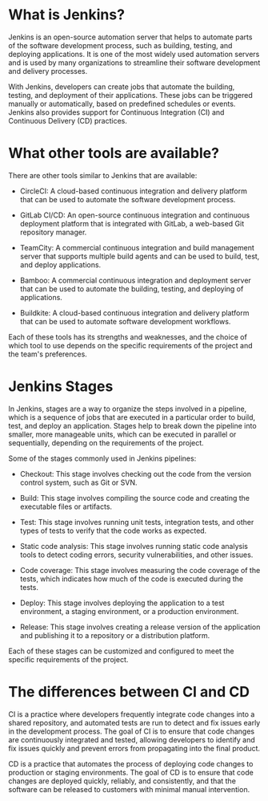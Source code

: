#  What is Jenkins?

Jenkins is an open-source automation server that helps to automate parts of the software development process, such as building, testing, and deploying applications. It is one of the most widely used automation servers and is used by many organizations to streamline their software development and delivery processes.

With Jenkins, developers can create jobs that automate the building, testing, and deployment of their applications. These jobs can be triggered manually or automatically, based on predefined schedules or events. Jenkins also provides support for Continuous Integration (CI) and Continuous Delivery (CD) practices.

#
# What other tools are available?

There are other tools similar to Jenkins that are available:

- CircleCI: A cloud-based continuous integration and delivery platform that can be used to automate the software development process.

- GitLab CI/CD: An open-source continuous integration and continuous deployment platform that is integrated with GitLab, a web-based Git repository manager.

- TeamCity: A commercial continuous integration and build management server that supports multiple build agents and can be used to build, test, and deploy applications.

- Bamboo: A commercial continuous integration and deployment server that can be used to automate the building, testing, and deploying of applications.

- Buildkite: A cloud-based continuous integration and delivery platform that can be used to automate software development workflows.

Each of these tools has its strengths and weaknesses, and the choice of which tool to use depends on the specific requirements of the project and the team's preferences.

#
# Jenkins Stages

In Jenkins, stages are a way to organize the steps involved in a pipeline, which is a sequence of jobs that are executed in a particular order to build, test, and deploy an application. Stages help to break down the pipeline into smaller, more manageable units, which can be executed in parallel or sequentially, depending on the requirements of the project.

Some of the stages commonly used in Jenkins pipelines:

- Checkout: This stage involves checking out the code from the version control system, such as Git or SVN.

- Build: This stage involves compiling the source code and creating the executable files or artifacts.

- Test: This stage involves running unit tests, integration tests, and other types of tests to verify that the code works as expected.

- Static code analysis: This stage involves running static code analysis tools to detect coding errors, security vulnerabilities, and other issues.

- Code coverage: This stage involves measuring the code coverage of the tests, which indicates how much of the code is executed during the tests.

- Deploy: This stage involves deploying the application to a test environment, a staging environment, or a production environment.

- Release: This stage involves creating a release version of the application and publishing it to a repository or a distribution platform.

Each of these stages can be customized and configured to meet the specific requirements of the project.

#
# The differences between CI and CD

CI is a practice where developers frequently integrate code changes into a shared repository, and automated tests are run to detect and fix issues early in the development process. The goal of CI is to ensure that code changes are continuously integrated and tested, allowing developers to identify and fix issues quickly and prevent errors from propagating into the final product.

CD is a practice that automates the process of deploying code changes to production or staging environments. The goal of CD is to ensure that code changes are deployed quickly, reliably, and consistently, and that the software can be released to customers with minimal manual intervention.
